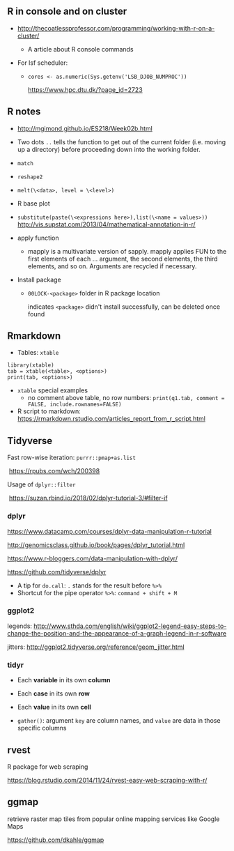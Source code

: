 ## R in console and on cluster

+ <http://thecoatlessprofessor.com/programming/working-with-r-on-a-cluster/>
	
	- A article about R console commands
	
+ For lsf scheduler:

  + `cores <- as.numeric(Sys.getenv('LSB_DJOB_NUMPROC'))`

    https://www.hpc.dtu.dk/?page_id=2723

## R notes

+ <http://mgimond.github.io/ES218/Week02b.html>
	
- Two dots `..` tells the function to get out of the current folder (i.e. moving up a directory) before proceeding down into the working folder.
	
+ `match`

+ `reshape2`
- `melt(\<data>, level = \<level>)`
+ R base plot
	
- `substitute(paste(\<expressions here>),list(\<name = values>)) `<http://vis.supstat.com/2013/04/mathematical-annotation-in-r/>
+ apply function
	
	- mapply is a multivariate version of sapply. mapply applies FUN to the first elements of each ... argument, the second elements, the third elements, and so on. Arguments are recycled if necessary.
	
+ Install package

  + `00LOCK-<package>` folder in R package location

    indicates `<package>` didn't install successfully, can be deleted once found

## Rmarkdown

+ Tables: `xtable`

```{r, result = 'asis'}
library(xtable)
tab = xtable(<table>, <options>)
print(tab, <options>)
```

+ `xtable` special examples
	- no comment above table, no row numbers: `print(q1.tab, comment = FALSE, include.rownames=FALSE)`
+ R script to markdown: https://rmarkdown.rstudio.com/articles_report_from_r_script.html

## Tidyverse

Fast row-wise iteration: `purrr::pmap+as.list`

​	https://rpubs.com/wch/200398

Usage of `dplyr::filter` 

​	https://suzan.rbind.io/2018/02/dplyr-tutorial-3/#filter-if

### dplyr

<https://www.datacamp.com/courses/dplyr-data-manipulation-r-tutorial>

<http://genomicsclass.github.io/book/pages/dplyr_tutorial.html>

<https://www.r-bloggers.com/data-manipulation-with-dplyr/>

<https://github.com/tidyverse/dplyr>

+ A tip for `do.call`: `.` stands for the result before `%>%`
+ Shortcut for the pipe operator `%>%`: `command + shift + M`

### ggplot2

legends: <http://www.sthda.com/english/wiki/ggplot2-legend-easy-steps-to-change-the-position-and-the-appearance-of-a-graph-legend-in-r-software>

jitters: <http://ggplot2.tidyverse.org/reference/geom_jitter.html>

### tidyr

+ Each __variable__ in its own __column__
+ Each __case__ in its own __row__
+ Each __value__ in its own __cell__

+ `gather()`: argument `key` are column names, and `value` are data in those specific columns

## rvest

R package for web scraping

<https://blog.rstudio.com/2014/11/24/rvest-easy-web-scraping-with-r/>

## ggmap

retrieve raster map tiles from popular online mapping services like Google Maps

<https://github.com/dkahle/ggmap>
